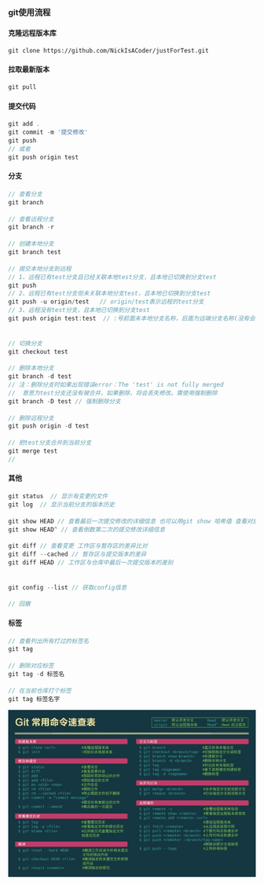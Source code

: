 ### git使用流程

#### 克隆远程版本库
```
git clone https://github.com/NickIsACoder/justForTest.git
```

#### 拉取最新版本
```JavaScript
git pull
```

#### 提交代码
```JavaScript
git add . 
git commit -m '提交修改'
git push
// 或者
git push origin test
```

#### 分支
``` JavaScript
// 查看分支
git branch

// 查看远程分支
git branch -r

// 创建本地分支
git branch test

// 提交本地分支到远程
// 1、远程已有test分支且已经关联本地test分支，且本地已切换到分支test
git push
// 2、远程已有test分支但未关联本地分支test，且本地已切换到分支test
git push -u origin/test   // origin/test表示远程的test分支
// 3、远程没有test分支，且本地已切换到分支test
git push origin test:test  // :号前面未本地分支名称，后面为远端分支名称(没有会自动创建)


// 切换分支
git checkout test

// 删除本地分支
git branch -d test
// 注：删除分支时如果出现错误error：The 'test' is not fully merged
//  意思为test分支还没有被合并，如果删除，将会丢失修改。需使用强制删除
git branch -D test // 强制删除分支

// 删除远程分支
git push origin -d test 

// 把test分支合并到当前分支
git merge test  
// 
```


#### 其他
```JavaScript
git status  // 显示有变更的文件
git log  // 显示当前分支的版本历史

git show HEAD // 查看最后一次提交修改的详细信息 也可以用git show 哈希值 查看对应的内容
git show HEAD^ // 查看倒数第二次的提交修改详细信息

git diff // 查看变更 工作区与暂存区的差异比对
git diff --cached // 暂存区与提交版本的差异
git diff HEAD // 工作区与仓库中最后一次提交版本的差别


git config --list // 获取config信息

// 回撤
```

#### 标签
```JavaScript
// 查看列出所有打过的标签名
git tag

// 删除对应标签
git tag -d 标签名 

// 在当前仓库打个标签
git tag 标签名字 
```

![GitCheatSheet](GitCheatSheet.jpg)
